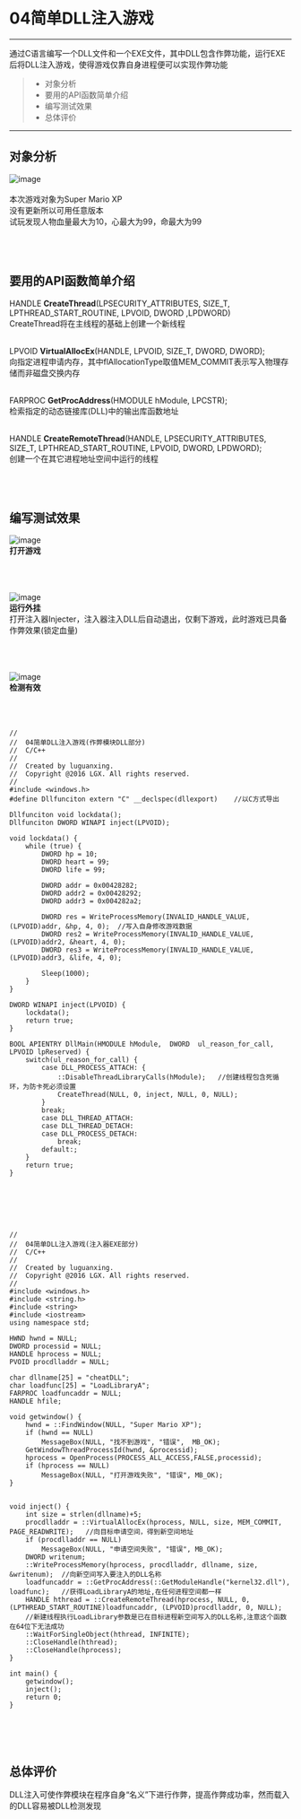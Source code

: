 # 04简单DLL注入游戏

------

通过C语言编写一个DLL文件和一个EXE文件，其中DLL包含作弊功能，运行EXE后将DLL注入游戏，使得游戏仅靠自身进程便可以实现作弊功能

> * 对象分析
> * 要用的API函数简单介绍
> * 编写测试效果
> * 总体评价


------

## 对象分析
![image](https://github.com/luguanxing/Cheating-Plugin-Program/blob/master/01%E4%B8%80%E4%B8%AA%E7%AE%80%E5%8D%95%E7%9A%84%E5%86%85%E5%AD%98%E5%A4%96%E6%8C%82/pictures/0.jpg?raw=true)<br>
<br>
本次游戏对象为Super Mario XP<br>
没有更新所以可用任意版本<br>
试玩发现人物血量最大为10，心最大为99，命最大为99<br><br><br><br>


## 要用的API函数简单介绍
HANDLE **CreateThread**(LPSECURITY_ATTRIBUTES, SIZE_T, LPTHREAD_START_ROUTINE, LPVOID, DWORD ,LPDWORD)<br>
CreateThread将在主线程的基础上创建一个新线程
<br><br>

LPVOID **VirtualAllocEx**(HANDLE, LPVOID, SIZE_T, DWORD, DWORD);<br>
向指定进程申请内存，其中flAllocationType取值MEM_COMMIT表示写入物理存储而非磁盘交换内存
<br><br>

FARPROC **GetProcAddress**(HMODULE hModule, LPCSTR);<br>
检索指定的动态链接库(DLL)中的输出库函数地址
<br><br>

HANDLE **CreateRemoteThread**(HANDLE, LPSECURITY_ATTRIBUTES, SIZE_T, LPTHREAD_START_ROUTINE, LPVOID, DWORD, LPDWORD);<br>
创建一个在其它进程地址空间中运行的线程
<br><br><br><br>




## 编写测试效果

![image](https://github.com/luguanxing/Cheating-Plugin-Program/blob/master/04%E7%AE%80%E5%8D%95DLL%E6%B3%A8%E5%85%A5%E6%B8%B8%E6%88%8F/pictures/01.jpg?raw=true)<br>
**打开游戏**<br><br><br><br>

![image](https://github.com/luguanxing/Cheating-Plugin-Program/blob/master/04%E7%AE%80%E5%8D%95DLL%E6%B3%A8%E5%85%A5%E6%B8%B8%E6%88%8F/pictures/02.jpg?raw=true)<br>
**运行外挂**<br>
打开注入器Injecter，注入器注入DLL后自动退出，仅剩下游戏，此时游戏已具备作弊效果(锁定血量)<br><br><br><br>



![image](https://github.com/luguanxing/Cheating-Plugin-Program/blob/master/04%E7%AE%80%E5%8D%95DLL%E6%B3%A8%E5%85%A5%E6%B8%B8%E6%88%8F/pictures/03.jpg?raw=true)<br>
**检测有效**<br><br><br><br>
```
//
//  04简单DLL注入游戏(作弊模块DLL部分)
//  C/C++
//
//  Created by luguanxing.
//  Copyright @2016 LGX. All rights reserved.
//
#include <windows.h>
#define Dllfunciton extern "C" __declspec(dllexport)	//以C方式导出

Dllfunciton void lockdata();
Dllfunciton DWORD WINAPI inject(LPVOID);

void lockdata() {
	while (true) {
		DWORD hp = 10;
		DWORD heart = 99;
		DWORD life = 99;

		DWORD addr = 0x00428282;
		DWORD addr2 = 0x00428292;
		DWORD addr3 = 0x004282a2;
  
		DWORD res = WriteProcessMemory(INVALID_HANDLE_VALUE, (LPVOID)addr, &hp, 4, 0);	//写入自身修改游戏数据
		DWORD res2 = WriteProcessMemory(INVALID_HANDLE_VALUE, (LPVOID)addr2, &heart, 4, 0);
		DWORD res3 = WriteProcessMemory(INVALID_HANDLE_VALUE, (LPVOID)addr3, &life, 4, 0);

		Sleep(1000);
	}
}

DWORD WINAPI inject(LPVOID) {
	lockdata();
	return true;
}

BOOL APIENTRY DllMain(HMODULE hModule,  DWORD  ul_reason_for_call, LPVOID lpReserved) {
	switch(ul_reason_for_call) {
		case DLL_PROCESS_ATTACH: {
			::DisableThreadLibraryCalls(hModule);	//创建线程包含死循环，为防卡死必须设置
			CreateThread(NULL, 0, inject, NULL, 0, NULL);
		}
		break;
		case DLL_THREAD_ATTACH:
		case DLL_THREAD_DETACH:
		case DLL_PROCESS_DETACH:
			break;
		default:;
	}
    return true;
}
```
<br><br><br><br>
```
//
//  04简单DLL注入游戏(注入器EXE部分)
//  C/C++
//
//  Created by luguanxing.
//  Copyright @2016 LGX. All rights reserved.
//
#include <windows.h>
#include <string.h>
#include <string>
#include <iostream>
using namespace std;

HWND hwnd = NULL;
DWORD processid = NULL;
HANDLE hprocess = NULL;
PVOID procdlladdr = NULL;

char dllname[25] = "cheatDLL";
char loadfunc[25] = "LoadLibraryA";
FARPROC loadfuncaddr = NULL;
HANDLE hfile;

void getwindow() {
    hwnd = ::FindWindow(NULL, "Super Mario XP");
	if (hwnd == NULL)
		MessageBox(NULL, "找不到游戏", "错误",  MB_OK);
    GetWindowThreadProcessId(hwnd, &processid);
    hprocess = OpenProcess(PROCESS_ALL_ACCESS,FALSE,processid);
	if (hprocess == NULL)
		MessageBox(NULL, "打开游戏失败", "错误", MB_OK);
}


void inject() {
	int size = strlen(dllname)+5;
	procdlladdr = ::VirtualAllocEx(hprocess, NULL, size, MEM_COMMIT, PAGE_READWRITE);	//向目标申请空间，得到新空间地址
	if (procdlladdr == NULL)
		MessageBox(NULL, "申请空间失败", "错误", MB_OK);
	DWORD writenum;
	::WriteProcessMemory(hprocess, procdlladdr, dllname, size, &writenum);	//向新空间写入要注入的DLL名称
	loadfuncaddr = ::GetProcAddress(::GetModuleHandle("kernel32.dll"), loadfunc);	//获得LoadLibraryA的地址,在任何进程空间都一样
	HANDLE hthread = ::CreateRemoteThread(hprocess, NULL, 0, (LPTHREAD_START_ROUTINE)loadfuncaddr, (LPVOID)procdlladdr, 0, NULL);
	//新建线程执行LoadLibrary参数是已在目标进程新空间写入的DLL名称,注意这个函数在64位下无法成功
	::WaitForSingleObject(hthread, INFINITE); 
	::CloseHandle(hthread);
	::CloseHandle(hprocess);
}

int main() {
	getwindow();
	inject();
	return 0;
}
```
<br><br><br>



## 总体评价

DLL注入可使作弊模块在程序自身“名义”下进行作弊，提高作弊成功率，然而载入的DLL容易被DLL检测发现
